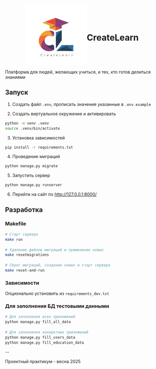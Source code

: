 <div style="display: flex; justify-content: center; align-items: center;">
    <img src="./CreateLearn/static_dev/img/logo.png" width="200">
    <h1>CreateLearn</h1>
</div>

Платформа для людей, желающих учиться, и тех, кто готов делиться знаниями

## Запуск

1. Создать файл `.env`, прописать значения указанные в `.env.example`
   
2. Создать виртуальное окружение и активировать
   
```sh
python -m venv .venv
source .venv/bin/activate
```

3. Установка зависимостей
```sh
pip install -r requirements.txt
```

4. Проведение миграций
```sh
python manage.py migrate
```

5. Запустить сервер
```sh
python manage.py runserver
```

6. Перейти на сайт по http://127.0.0.1:8000/

## Разработка

### Makefile

```sh
# Старт сервера
make run

# Удаление файлов миграций и применение новых
make resetmigrations

# Сброс миграций, создание новых и старт сервера
make reset-and-run
```

### Зависимости

Опционально установить из `requirements_dev.txt`

### Для заполнения БД тестовыми данными

```sh
# Для заполнения всех приложений
python manage.py fill_all_data

# Для заполнения конкретных приложений
python manage.py fill_users_data
python manage.py fill_education_data
```

--

Проектный практикум - весна 2025

